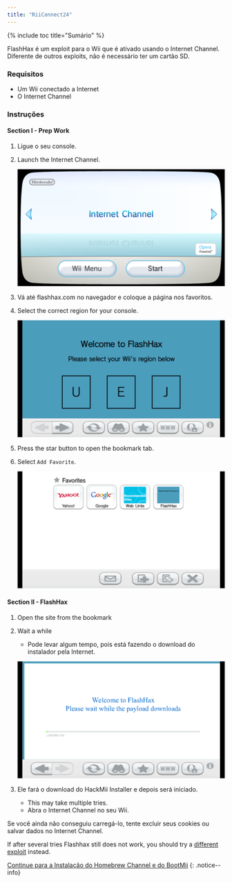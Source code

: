 ```yaml
---
title: "RiiConnect24"
---
```


{% include toc title="Sumário" %}

FlashHax é um exploit para o Wii que é ativado usando o Internet Channel. Diferente de outros exploits, não é necessário ter um cartão SD.

### Requisitos

* Um Wii conectado a Internet
* O Internet Channel

### Instruções

#### Section I - Prep Work

1. Ligue o seu console.
1. Launch the Internet Channel.

    ![](/images/exploits/flashhax/internet-channel-start.png)

1. Vá até flashhax.com no navegador e coloque a página nos favoritos.
1. Select the correct region for your console.

    ![](/images/exploits/flashhax/select-region.png)

1. Press the star button to open the bookmark tab.
1. Select `Add Favorite`.

    ![](/images/exploits/flashhax/bookmark-page.png)


#### Section II - FlashHax

1. Open the site from the bookmark
1. Wait a while
    + Pode levar algum tempo, pois está fazendo o download do instalador pela Internet.

    ![](/images/exploits/flashhax/wait-for-download.png)

1. Ele fará o download do HackMii Installer e depois será iniciado.
    + This may take multiple tries.
    + Abra o Internet Channel no seu Wii.

Se você ainda não conseguiu carregá-lo, tente excluir seus cookies ou salvar dados no Internet Channel.

If after several tries Flashhax still does not work, you should try a [different exploit](get-started) instead.


[Continue para a Instalação do Homebrew Channel e do BootMii](hbc)
{: .notice--info}
